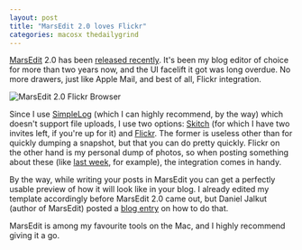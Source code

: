 ```yaml
---
layout: post
title: "MarsEdit 2.0 loves Flickr"
categories: macosx thedailygrind
---
```

[MarsEdit](http://www.red-sweater.com/marsedit/) 2.0 has been [released recently](http://www.red-sweater.com/blog/391/marsedit-20-is-out). It's been my blog editor of choice for more than two years now, and the UI facelift it got was long overdue. No more drawers, just like Apple Mail, and best of all, Flickr integration. 

![MarsEdit 2.0 Flickr Browser](http://myskitch.com/mattie/picture_1-20070907-195905.jpg)

Since I use [SimpleLog](http://www.simplelog.net) (which I can highly recommend, by the way) which doesn't support file uploads, I use two options: [Skitch](http://plasq.com/skitch) (for which I have two invites left, if you're up for it) and [Flickr](http://www.flickr.com/). The former is useless other than for quickly dumping a snapshot, but that you can do pretty quickly. Flickr on the other hand is my personal dump of photos, so when posting something about these (like [last week](http://www.paperplanes.de/archives/2007/9/5/film_is_the_new_black/), for example), the integration comes in handy.

By the way, while writing your posts in MarsEdit you can get a perfectly usable preview of how it will look like in your blog. I already edited my template accordingly before MarsEdit 2.0 came out, but Daniel Jalkut (author of MarsEdit) posted a [blog entry](http://www.red-sweater.com/blog/393/perfect-preview-with-marsedit) on how to do that.

MarsEdit is among my favourite tools on the Mac, and I highly recommend giving it a go.